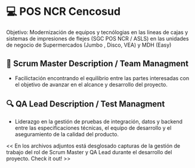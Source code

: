 # 💻 POS NCR Cencosud
Objetivo: Modernización de equipos y tecnólogias en las lineas de cajas y sistemas de impresiones de flejes (SGC POS NCR / ASLS) en las unidades de negocio de Supermercados (Jumbo , Disco, VEA) y MDH (Easy)

## 👥 Scrum Master Description / Team Managment

- Facilictación encontrando el equilibrio entre las partes interesadas con el objetivo de avanzar en el alcance y desarrollo del proyecto.

## 🔍 QA Lead Description / Test Managment

- Liderazgo en la gestión de pruebas de integración, datos y backend entre las especificaciones técnicas, el equipo de desarrollo y el aseguramiento de la calidad del producto. 

<< En los archivos adjuntos está desglosado capturas de la gestión de trabajo del rol de Scrum Master y QA Lead durante el desarrollo del proyecto. Check it out! >>
